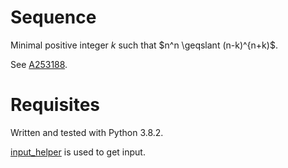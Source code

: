 # Sequence
Minimal positive integer $k$ such that $n^n \geqslant (n-k)^{n+k)$.

See [A253188](https://oeis.org/A253188).

# Requisites
Written and tested with Python 3.8.2.

[input_helper](https://github.com/XPhyro/input_helper) is used to get input.
